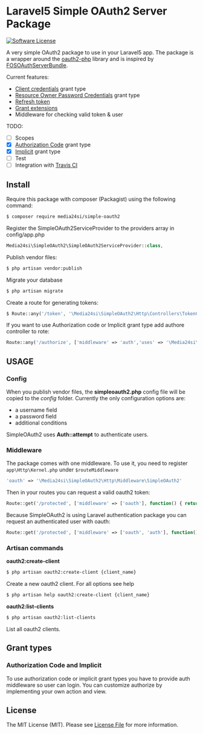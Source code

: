 # Laravel5 Simple OAuth2 Server Package

[![Software License](https://img.shields.io/badge/license-MIT-brightgreen.svg?style=flat-square)](LICENSE)

A very simple OAuth2 package to use in your Laravel5 app. The package is a wrapper around the [oauth2-php](https://github.com/FriendsOfSymfony/oauth2-php) library and is inspired by [FOSOAuthServerBundle](https://github.com/FriendsOfSymfony/FOSOAuthServerBundle).

Current features:
- [Client credentials](https://tools.ietf.org/html/rfc6749#section-1.3.4) grant type
- [Resource Owner Password Credentials](https://tools.ietf.org/html/rfc6749#section-1.3.3)  grant type
- [Refresh token](https://tools.ietf.org/html/rfc6749#section-1.5)
- [Grant extensions](https://tools.ietf.org/html/rfc6749#section-4.5)
- Middleware for checking valid token & user

TODO:
- [ ] Scopes
- [x] [Authorization Code](https://tools.ietf.org/html/rfc6749#section-1.3.1)  grant type
- [x] [Implicit](https://tools.ietf.org/html/rfc6749#section-1.3.2) grant type
- [ ] Test
- [ ] Integration with [Travis CI](https://travis-ci.org/)

## Install

Require this package with composer (Packagist) using the following command:

``` bash
$ composer require media24si/simple-oauth2
```

Register the SimpleOAuth2ServiceProvider to the providers array in config/app.php

``` php
Media24si\SimpleOAuth2\SimpleOAuth2ServiceProvider::class,
```

Publish vendor files:
``` bash
$ php artisan vendor:publish
```

Migrate your database
``` bash
$ php artisan migrate
```

Create a route for generating tokens:
``` php
$ Route::any('/token', '\Media24si\SimpleOAuth2\Http\Controllers\TokenController@token');
```

If you want to use Authorization code or Implicit grant type add authore controller to rote:
``` php
Route::any('/authorize', ['middleware' => 'auth','uses' => '\Media24si\SimpleOAuth2\Http\Controllers\AuthorizeController@authorize']);
```

## USAGE

### Config
When you publish vendor files, the **simpleoauth2.php** config file will be copied to the *config* folder.
Currently the only configuration options are:
- a username field
- a password field
- additional conditions

SimpleOAuth2 uses **Auth::attempt** to authenticate users.

### Middleware
The package comes with one middleware. To use it, you need to register `app\Http\Kernel.php` under `$routeMiddleware`
``` php
'oauth' => '\Media24si\SimpleOAuth2\Http\Middleware\SimpleOAuth2'
```

Then in your routes you can request a valid oauth2 token:
``` php
Route::get('/protected', ['middleware' => ['oauth'], function() { return 'Protected resource'; }]);
```
Because SimpleOAuth2 is using Laravel authentication package you can request an authenticated user with oauth:
``` php
Route::get('/protected', ['middleware' => ['oauth', 'auth'], function() { return 'Protected resource with valid user'; }]);
```

### Artisan commands

**oauth2:create-client**

``` bash
$ php artisan oauth2:create-client {client_name}
```
Create a new oauth2 client. For all options see help

``` bash
$ php artisan help oauth2:create-client {client_name}
```

**oauth2:list-clients**
``` bash
$ php artisan oauth2:list-clients
```
List all oauth2 clients.

## Grant types

### Authorization Code and Implicit

To use authorization code or implicit grant types you have to provide auth middleware so user can login.
You can customize authorize by implementing your own action and view.

## License

The MIT License (MIT). Please see [License File](LICENSE.md) for more information.
